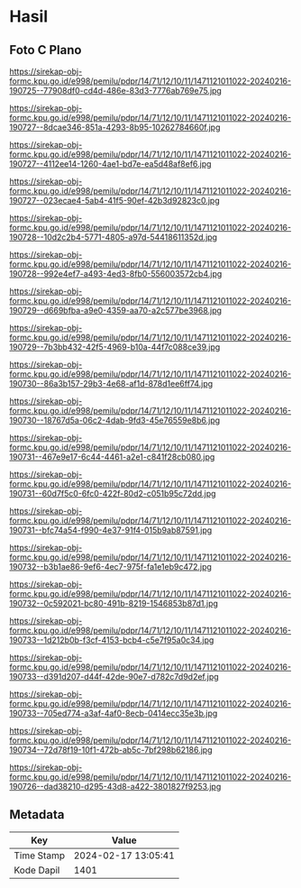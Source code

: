 # Hasil

## Foto C Plano

https://sirekap-obj-formc.kpu.go.id/e998/pemilu/pdpr/14/71/12/10/11/1471121011022-20240216-190725--77908df0-cd4d-486e-83d3-7776ab769e75.jpg

https://sirekap-obj-formc.kpu.go.id/e998/pemilu/pdpr/14/71/12/10/11/1471121011022-20240216-190727--8dcae346-851a-4293-8b95-10262784660f.jpg

https://sirekap-obj-formc.kpu.go.id/e998/pemilu/pdpr/14/71/12/10/11/1471121011022-20240216-190727--4112ee14-1260-4ae1-bd7e-ea5d48af8ef6.jpg

https://sirekap-obj-formc.kpu.go.id/e998/pemilu/pdpr/14/71/12/10/11/1471121011022-20240216-190727--023ecae4-5ab4-41f5-90ef-42b3d92823c0.jpg

https://sirekap-obj-formc.kpu.go.id/e998/pemilu/pdpr/14/71/12/10/11/1471121011022-20240216-190728--10d2c2b4-5771-4805-a97d-54418611352d.jpg

https://sirekap-obj-formc.kpu.go.id/e998/pemilu/pdpr/14/71/12/10/11/1471121011022-20240216-190728--992e4ef7-a493-4ed3-8fb0-556003572cb4.jpg

https://sirekap-obj-formc.kpu.go.id/e998/pemilu/pdpr/14/71/12/10/11/1471121011022-20240216-190729--d669bfba-a9e0-4359-aa70-a2c577be3968.jpg

https://sirekap-obj-formc.kpu.go.id/e998/pemilu/pdpr/14/71/12/10/11/1471121011022-20240216-190729--7b3bb432-42f5-4969-b10a-44f7c088ce39.jpg

https://sirekap-obj-formc.kpu.go.id/e998/pemilu/pdpr/14/71/12/10/11/1471121011022-20240216-190730--86a3b157-29b3-4e68-af1d-878d1ee6ff74.jpg

https://sirekap-obj-formc.kpu.go.id/e998/pemilu/pdpr/14/71/12/10/11/1471121011022-20240216-190730--18767d5a-06c2-4dab-9fd3-45e76559e8b6.jpg

https://sirekap-obj-formc.kpu.go.id/e998/pemilu/pdpr/14/71/12/10/11/1471121011022-20240216-190731--467e9e17-6c44-4461-a2e1-c841f28cb080.jpg

https://sirekap-obj-formc.kpu.go.id/e998/pemilu/pdpr/14/71/12/10/11/1471121011022-20240216-190731--60d7f5c0-6fc0-422f-80d2-c051b95c72dd.jpg

https://sirekap-obj-formc.kpu.go.id/e998/pemilu/pdpr/14/71/12/10/11/1471121011022-20240216-190731--bfc74a54-f990-4e37-91f4-015b9ab87591.jpg

https://sirekap-obj-formc.kpu.go.id/e998/pemilu/pdpr/14/71/12/10/11/1471121011022-20240216-190732--b3b1ae86-9ef6-4ec7-975f-fa1e1eb9c472.jpg

https://sirekap-obj-formc.kpu.go.id/e998/pemilu/pdpr/14/71/12/10/11/1471121011022-20240216-190732--0c592021-bc80-491b-8219-1546853b87d1.jpg

https://sirekap-obj-formc.kpu.go.id/e998/pemilu/pdpr/14/71/12/10/11/1471121011022-20240216-190733--1d212b0b-f3cf-4153-bcb4-c5e7f95a0c34.jpg

https://sirekap-obj-formc.kpu.go.id/e998/pemilu/pdpr/14/71/12/10/11/1471121011022-20240216-190733--d391d207-d44f-42de-90e7-d782c7d9d2ef.jpg

https://sirekap-obj-formc.kpu.go.id/e998/pemilu/pdpr/14/71/12/10/11/1471121011022-20240216-190733--705ed774-a3af-4af0-8ecb-0414ecc35e3b.jpg

https://sirekap-obj-formc.kpu.go.id/e998/pemilu/pdpr/14/71/12/10/11/1471121011022-20240216-190734--72d78f19-10f1-472b-ab5c-7bf298b62186.jpg

https://sirekap-obj-formc.kpu.go.id/e998/pemilu/pdpr/14/71/12/10/11/1471121011022-20240216-190726--dad38210-d295-43d8-a422-3801827f9253.jpg


## Metadata

| Key        | Value               |
| ---------- | ------------------- |
| Time Stamp | 2024-02-17 13:05:41 |
| Kode Dapil | 1401                |



